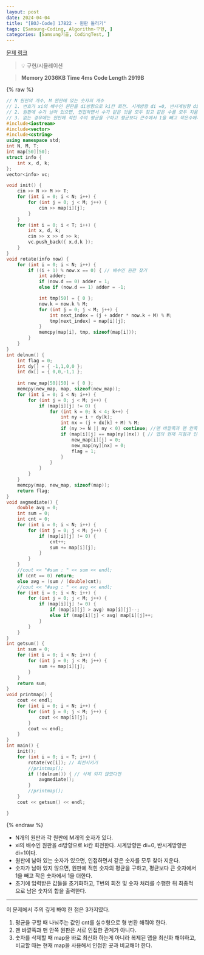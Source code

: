 ```yaml
---
layout: post
date: 2024-04-04
title: "[BOJ-Code] 17822 - 원판 돌리기"
tags: [Samsung-Coding, Algorithm-구현, ]
categories: [Samsung기출, CodingTest, ]
---
```


[문제 링크](https://www.acmicpc.net/problem/17822)


> 💡 구현/시뮬레이션


> **Memory   2036KB                                   Time   4ms                               Code Length   2919B**



{% raw %}
```c++
// N 원판의 개수, M 원판에 있는 숫자의 개수
// 1. 번호가 xi의 배수인 원판을 di방향으로 ki칸 회전. 시계방향 di =0, 반시계방향 di=1
// 2. 원판에 수가 남아 있으면, 인접하면서 수가 같은 것을 모두 찾고 같은 수를 모두 지움.
// 3. 없는 경우에는 원판에 적힌 수의 평균을 구하고 평균보다 큰수에서 1을 빼고 작은수에서는 1을 더한다.
#include<iostream>
#include<vector>
#include<cstring>
using namespace std;
int N, M, T;
int map[50][50];
struct info {
	int x, d, k;
};
vector<info> vc;

void init() {
	cin >> N >> M >> T;
	for (int i = 0; i < N; i++) {
		for (int j = 0; j < M; j++) {
			cin >> map[i][j];
		}
	}
	for (int i = 0; i < T; i++) {
		int x, d, k;
		cin >> x >> d >> k;
		vc.push_back({ x,d,k });
	}
}
void rotate(info now) {
	for (int i = 0; i < N; i++) {
		if ((i + 1) % now.x == 0) { // 배수인 원판 찾기
			int adder;
			if (now.d == 0) adder = 1;
			else if (now.d == 1) adder = -1;

			int tmp[50] = { 0 };
			now.k = now.k % M;
			for (int j = 0; j < M; j++) {
				int next_index = (j + adder * now.k + M) % M;
				tmp[next_index] = map[i][j];
			}
			memcpy(map[i], tmp, sizeof(map[i]));
		}
	}
}
int delnum() {
	int flag = 0;
	int dy[] = { -1,1,0,0 };
	int dx[] = { 0,0,-1,1 };
	
	int new_map[50][50] = { 0 };
	memcpy(new_map, map, sizeof(new_map));
	for (int i = 0; i < N; i++) {
		for (int j = 0; j < M; j++) {
			if (map[i][j] != 0) {
				for (int k = 0; k < 4; k++) {
					int ny = i + dy[k];
					int nx = (j + dx[k] + M) % M;
					if (ny >= N || ny < 0) continue; //맨 바깥쪽과 맨 안쪽 원판은 서로 인접한 관계가 아님
					if (map[i][j] == map[ny][nx]) { // 맵의 현재 지점과 인접지점이 같으면
						new_map[i][j] = 0;
						new_map[ny][nx] = 0;
						flag = 1;
					}
				}
			}
		}
	}
	memcpy(map, new_map, sizeof(map));
	return flag;
}
void avgmediate() {
	double avg = 0;
	int sum = 0;
	int cnt = 0;
	for (int i = 0; i < N; i++) {
		for (int j = 0; j < M; j++) {
			if (map[i][j] != 0) {
				cnt++;
				sum += map[i][j];
			}
		}
	}
	//cout << "#sum : " << sum << endl;
	if (cnt == 0) return;
	else avg = (sum / (double)cnt);
	//cout << "#avg : " << avg << endl;
	for (int i = 0; i < N; i++) {
		for (int j = 0; j < M; j++) {
			if (map[i][j] != 0) {
				if (map[i][j] > avg) map[i][j]--;
				else if (map[i][j] < avg) map[i][j]++;
			}
		}
	}
}
int getsum() {
	int sum = 0;
	for (int i = 0; i < N; i++) {
		for (int j = 0; j < M; j++) {
			sum += map[i][j];
		}
	}
	return sum;
}
void printmap() {
	cout << endl;
	for (int i = 0; i < N; i++) {
		for (int j = 0; j < M; j++) {
			cout << map[i][j];
		}
		cout << endl;
	}
}
int main() {
	init();
	for (int i = 0; i < T; i++) {
		rotate(vc[i]); // 회전시키기
		//printmap();
		if (!delnum()) { // 삭제 되지 않았다면
			avgmediate();
		}
		//printmap();
	}
	cout << getsum() << endl;

}
```
{% endraw %}



- N개의 원판과 각 원판에 M개의 숫자가 있다.
- xi의 배수인 원판을 di방향으로 ki칸 회전한다. 시계방향은 di=0, 반시계방향은 di=1이다.
- 원판에 남아 있는 숫자가 있으면, 인접하면서 같은 숫자를 모두 찾아 지운다.
- 숫자가 남아 있지 않으면, 원판에 적힌 숫자의 평균을 구하고, 평균보다 큰 숫자에서 1을 빼고 작은 숫자에서 1을 더한다.
- 초기에 입력받은 값들을 초기화하고, T번의 회전 및 숫자 처리를 수행한 뒤 최종적으로 남은 숫자의 합을 출력한다.


---


이 문제에서 주의 깊게 봐야 한 점은 3가지였다.

1. 평균을 구할 때 나눠주는 값인 cnt를 실수형으로 형 변환 해줘야 한다.
2. 맨 바깥쪽과 맨 안쪽 원판은 서로 인접한 관계가 아니다.
3. 숫자를 삭제할 때 map을 바로 최신화 하는게 아니라 복제된 맵을 최신화 해야하고, 비교할 때는 현재 map을 사용해서 인접한 곳과 비교해야 한다.
